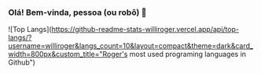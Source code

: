 ### Olá! Bem-vinda, pessoa (ou robô) 👋

<!--
**williroger/williroger** is a ✨ _special_ ✨ repository because its `README.md` (this file) appears on your GitHub profile.

Here are some ideas to get you started:

- 🔭 I’m currently working on ...
- 🌱 I’m currently learning ...
- 👯 I’m looking to collaborate on ...
- 🤔 I’m looking for help with ...
- 💬 Ask me about ...
- 📫 How to reach me: ...
- 😄 Pronouns: ...
- ⚡ Fun fact: ...
-->

![Top Langs](https://github-readme-stats-williroger.vercel.app/api/top-langs/?username=williroger&langs_count=10&layout=compact&theme=dark&card_width=800px&custom_title="Roger's most used programing languages in Github")
